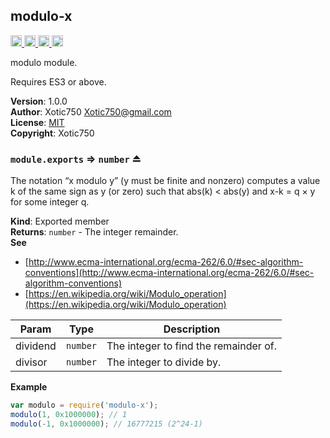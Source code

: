 <a name="module_modulo-x"></a>

## modulo-x
<a href="https://travis-ci.org/Xotic750/modulo-x"
title="Travis status">
<img
src="https://travis-ci.org/Xotic750/modulo-x.svg?branch=master"
alt="Travis status" height="18">
</a>
<a href="https://david-dm.org/Xotic750/modulo-x"
title="Dependency status">
<img src="https://david-dm.org/Xotic750/modulo-x.svg"
alt="Dependency status" height="18"/>
</a>
<a
href="https://david-dm.org/Xotic750/modulo-x#info=devDependencies"
title="devDependency status">
<img src="https://david-dm.org/Xotic750/modulo-x/dev-status.svg"
alt="devDependency status" height="18"/>
</a>
<a href="https://badge.fury.io/js/modulo-x" title="npm version">
<img src="https://badge.fury.io/js/modulo-x.svg"
alt="npm version" height="18">
</a>

modulo module.

Requires ES3 or above.

**Version**: 1.0.0  
**Author**: Xotic750 <Xotic750@gmail.com>  
**License**: [MIT](&lt;https://opensource.org/licenses/MIT&gt;)  
**Copyright**: Xotic750  
<a name="exp_module_modulo-x--module.exports"></a>

### `module.exports` ⇒ <code>number</code> ⏏
The notation “x modulo y” (y must be finite and nonzero) computes a value k
of the same sign as y (or zero) such that abs(k) < abs(y) and x-k = q × y
for some integer q.

**Kind**: Exported member  
**Returns**: <code>number</code> - The  integer remainder.  
**See**

- [http://www.ecma-international.org/ecma-262/6.0/#sec-algorithm-conventions](http://www.ecma-international.org/ecma-262/6.0/#sec-algorithm-conventions)
- [https://en.wikipedia.org/wiki/Modulo_operation](https://en.wikipedia.org/wiki/Modulo_operation)


| Param | Type | Description |
| --- | --- | --- |
| dividend | <code>number</code> | The integer to find the remainder of. |
| divisor | <code>number</code> | The integer to divide by. |

**Example**  
```js
var modulo = require('modulo-x');
modulo(1, 0x1000000); // 1
modulo(-1, 0x1000000); // 16777215 (2^24-1)
```
